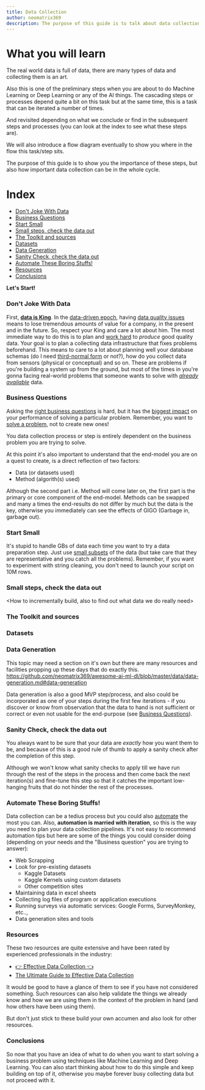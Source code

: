 ```yaml
---
title: Data Collection
author: neomatrix369
description: The purpose of this guide is to talk about data collection and the different steps you need to do to prepare your dataset even before we can think of Machine Learning models and the works.
---
```


# What you will learn 
The real world data is full of data, there are many types of data and collecting them is an art.

Also this is one of the preliminary steps when you are about to do Machine Learning or Deep Learning or any of the AI things. The cascading steps or processes depend quite a bit on this task but at the same time, this is a task that can be iterated a number of times.

And revisited depending on what we conclude or find in the subsequent steps and processes (you can look at the index to see what these steps are). 

We will also introduce a flow diagram eventually to show you where in the flow this task/step sits.

The purpose of this guide is to show you the importance of these steps, but also how important data collection can be in the whole cycle.

# Index
- [Don't Joke With Data](#Dont-joke-with-data)
- [Business Questions](#Business-Questions)
- [Start Small](#Start-small)
- [Small steps, check the data out](#Small-steps-check-the-data-out)
- [The Toolkit and sources](#The-Toolkit-and-sources)
- [Datasets](#Datasets)
- [Data Generation](#Data-Generation)
- [Sanity Check, check the data out](#Sanity-Check-check-the-data-out)
- [Automate These Boring Stuffs!](#Automate-these-boring-stuffs)
- [Resources](#Resources)
- [Conclusions](#Conclusions)

**Let's Start!**

### Don't Joke With Data
First, [**data is King**](https://www.edq.com/glossary/data-quality-importance/). In the [data-driven epoch](https://www.venturi-group.com/qa-with-helen-mannion/), having [data quality issues](https://www.ringlead.com/blog/7-common-data-quality-issues/) means to lose tremendous amounts of value for a company, in the present and in the future. So, respect your King and care a lot about him. The most immediate way to do this is to plan and [work hard](https://nektardata.com/high-quality-data/) to _produce_ good quality data.
Your goal is to plan a collecting data infrastructure that fixes problems beforehand. This means to care to a lot about planning well your database schemas (do I need [third-normal form](https://social.technet.microsoft.com/Forums/Lync/en-US/7bf4ca30-a1bc-415d-97e6-ce0ac3137b53/normalized-3nf-vs-denormalizedstar-schema-data-warehouse-?forum=sqldatawarehousing) or not?), how do you collect data from sensors (physical or conceptual) and so on. These are problems if you're building a system up from the ground, but most of the times in you're gonna facing real-world problems that someone wants to solve with [_already available_](https://www.wired.com/insights/2013/05/more-data-more-problems-is-big-data-always-right/) data.  

### Business Questions
Asking the [right business questions](https://www.datapine.com/blog/data-analysis-questions/) is hard, but it has the [biggest impact](https://towardsdatascience.com/start-your-data-exploration-with-questions-2f1d42cff29e) on your performance of solving a particular problem. Remember, you want to [solve a problem](http://www.informit.com/articles/article.aspx?p=2271188&seqNum=2), not to create new ones! 

You data collection process or step is entirely dependent on the business problem you are trying to solve.

At this point it's also important to understand that the end-model you are on a quest to create, is a direct reflection of two factors:

- Data (or datasets used)
- Method (algorith(s) used)

Although the second part i.e. Method will come later on, the first part is the primary or core component of the end-model. Methods can be swapped and many a times the end-results do not differ by much but the data is the key, otherwise you immediately can see the effects of GIGO (Garbage in, garbage out).

### Start Small
It's stupid to handle GBs of data each time you want to try a data preparation step. Just use [small subsets](https://sdtimes.com/bi/data-gets-big-best-practices-data-preparation-scale/) of the data (but take care that they are representative and you catch all the problems). Remember, if you want to experiment with string cleaning, you don't need to launch your script on 10M rows. 

### Small steps, check the data out

<How to incrementally build, also to find out what data we do really need>

### The Toolkit and sources

<what to use to gather data>

### Datasets 

<in what form do we create these datasets>



### Data Generation
This topic may need a section on it's own but there are many resources and facilities propping up these days that do exactly this.
https://github.com/neomatrix369/awesome-ai-ml-dl/blob/master/data/data-generation.md#data-generation

Data generation is also a good MVP step/process, and also could be incorporated as one of your steps during the first few iterations - if you discover or know from observation that the data to hand is not sufficient or correct or even not usable for the end-purpose (see [Business Questions](#Business-questions)).

### Sanity Check, check the data out
You always want to be sure that your data are _exactly_ how you want them to be, and because of this is a good rule of thumb to apply a sanity check after the completion of this step.

Although we won't know what sanity checks to apply till we have run through the rest of the steps in the process and then come back the next iteration(s) and fine-tune this step so that it catches the important low-hanging fruits that do not hinder the rest of the processes.

### Automate These Boring Stuffs!
Data collection can be a tedius process but you could also [automate](https://www.youtube.com/watch?v=UZUoH7_mYx4) the most you can. Also, **automation is married with iteration**, so this is the way you need to plan your data collection pipelines. It's not easy to recommend automation tips but here are some of the things you could consider doing (depending on your needs and the "Business question" you are trying to answer):

- Web Scrapping
- Look for pre-existing datasets
  - Kaggle Datasets
  - Kaggle Kernels using custom datasets
  - Other competition sites
- Maintaining data in excel sheets
- Collecting log files of program or application executions
- Running surveys via automatic services: Google Forms, SurveyMonkey, etc..,
- Data generation sites and tools

### Resources

These two resources are quite extensive and have been rated by experienced professionals in the industry:

- [👉 Effective Data Collection 👈](https://www.linkedin.com/posts/asif-bhat_data-collection-activity-6625312371869089793-4LrM)
- [The Ultimate Guide to Effective Data Collection](https://www.linkedin.com/posts/iamsivab_the-ultimate-guide-to-effective-data-collection-activity-6656175779732381697-lv6X)

It would be good to have a glance of them to see if you have not considered something. Such resources can also help validate the things we already know and how we are using them in the context of the problem in hand (and how others have been using them).

But don't just stick to these build your own accumen and also look for other resources.

### Conclusions

So now that you have an idea of what to do when you want to start solving a business problem using techniques like Machine Learning and Deep Learning. You can also start thinking about how to do this simple and keep building on top of it, otherwise you maybe forever busy collecting data but not proceed with it.